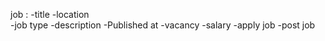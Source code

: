 job :
    -title
    -location   
    -job type
    -description
    -Published at
    -vacancy
    -salary
    -apply job
    -post job
